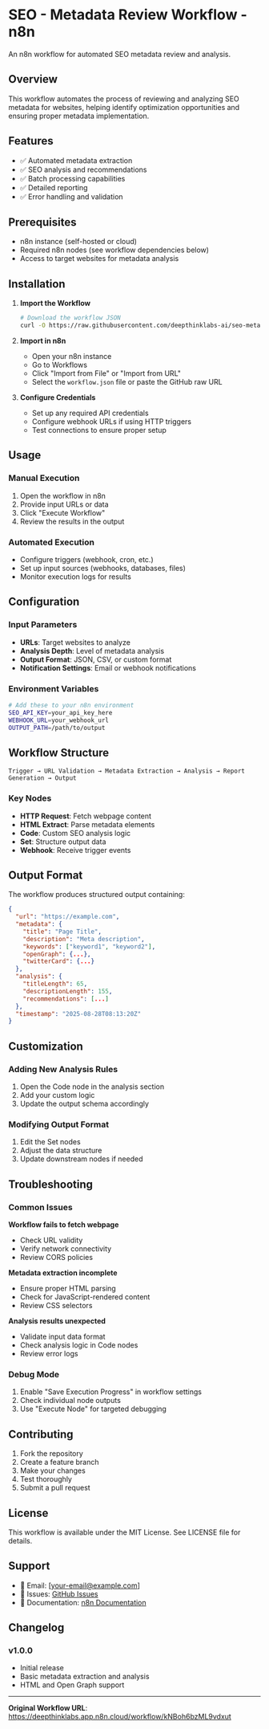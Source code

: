 # SEO - Metadata Review Workflow - n8n

An n8n workflow for automated SEO metadata review and analysis.

## Overview

This workflow automates the process of reviewing and analyzing SEO metadata for websites, helping identify optimization opportunities and ensuring proper metadata implementation.

## Features

- ✅ Automated metadata extraction
- ✅ SEO analysis and recommendations
- ✅ Batch processing capabilities
- ✅ Detailed reporting
- ✅ Error handling and validation

## Prerequisites

- n8n instance (self-hosted or cloud)
- Required n8n nodes (see workflow dependencies below)
- Access to target websites for metadata analysis

## Installation

1. **Import the Workflow**
   ```bash
   # Download the workflow JSON
   curl -O https://raw.githubusercontent.com/deepthinklabs-ai/seo-metadata-review-workflow/main/workflow.json
   ```

2. **Import in n8n**
   - Open your n8n instance
   - Go to Workflows
   - Click "Import from File" or "Import from URL"
   - Select the `workflow.json` file or paste the GitHub raw URL

3. **Configure Credentials**
   - Set up any required API credentials
   - Configure webhook URLs if using HTTP triggers
   - Test connections to ensure proper setup

## Usage

### Manual Execution
1. Open the workflow in n8n
2. Provide input URLs or data
3. Click "Execute Workflow"
4. Review the results in the output

### Automated Execution
- Configure triggers (webhook, cron, etc.)
- Set up input sources (webhooks, databases, files)
- Monitor execution logs for results

## Configuration

### Input Parameters
- **URLs**: Target websites to analyze
- **Analysis Depth**: Level of metadata analysis
- **Output Format**: JSON, CSV, or custom format
- **Notification Settings**: Email or webhook notifications

### Environment Variables
```bash
# Add these to your n8n environment
SEO_API_KEY=your_api_key_here
WEBHOOK_URL=your_webhook_url
OUTPUT_PATH=/path/to/output
```

## Workflow Structure

```
Trigger → URL Validation → Metadata Extraction → Analysis → Report Generation → Output
```

### Key Nodes
- **HTTP Request**: Fetch webpage content
- **HTML Extract**: Parse metadata elements
- **Code**: Custom SEO analysis logic
- **Set**: Structure output data
- **Webhook**: Receive trigger events

## Output Format

The workflow produces structured output containing:

```json
{
  "url": "https://example.com",
  "metadata": {
    "title": "Page Title",
    "description": "Meta description",
    "keywords": ["keyword1", "keyword2"],
    "openGraph": {...},
    "twitterCard": {...}
  },
  "analysis": {
    "titleLength": 65,
    "descriptionLength": 155,
    "recommendations": [...]
  },
  "timestamp": "2025-08-28T08:13:20Z"
}
```

## Customization

### Adding New Analysis Rules
1. Open the Code node in the analysis section
2. Add your custom logic
3. Update the output schema accordingly

### Modifying Output Format
1. Edit the Set nodes
2. Adjust the data structure
3. Update downstream nodes if needed

## Troubleshooting

### Common Issues

**Workflow fails to fetch webpage**
- Check URL validity
- Verify network connectivity
- Review CORS policies

**Metadata extraction incomplete**
- Ensure proper HTML parsing
- Check for JavaScript-rendered content
- Review CSS selectors

**Analysis results unexpected**
- Validate input data format
- Check analysis logic in Code nodes
- Review error logs

### Debug Mode
1. Enable "Save Execution Progress" in workflow settings
2. Check individual node outputs
3. Use "Execute Node" for targeted debugging

## Contributing

1. Fork the repository
2. Create a feature branch
3. Make your changes
4. Test thoroughly
5. Submit a pull request

## License

This workflow is available under the MIT License. See LICENSE file for details.

## Support

- 📧 Email: [your-email@example.com]
- 🐛 Issues: [GitHub Issues](https://github.com/deepthinklabs-ai/seo-metadata-review-workflow/issues)
- 📖 Documentation: [n8n Documentation](https://docs.n8n.io/)

## Changelog

### v1.0.0
- Initial release
- Basic metadata extraction and analysis
- HTML and Open Graph support

---

**Original Workflow URL**: https://deepthinklabs.app.n8n.cloud/workflow/kNBoh6bzML9vdxut
